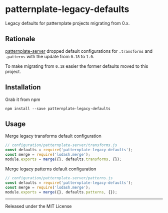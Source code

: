 # patternplate-legacy-defaults

Legacy defaults for patternplate projects migrating from 0.x.

## Rationale

[patternplate-server][1] dropped default configurations
for `.transforms` and `.patterns` with the update from `0.18` to `1.0`.

To make migrating from `0.18` easier the former defaults moved to this project.

## Installation

Grab it from npm

```
npm install --save patternplate-legacy-defaults
```

## Usage

Merge legacy transforms default configuration

```js
// configuration/patternplate-server/transforms.js
const defaults = require('patternplate-legacy-defaults');
const merge = require('lodash.merge');
module.exports = merge({}, defaults.transforms, {});
```

Merge legacy patterns default configuration

```js
// configuration/patternplate-server/patterns.js
const defaults = require('patternplate-legacy-defaults');
const merge = require('lodash.merge');
module.exports = merge({}, defaults.patterns, {});
```

---
Released under the MIT License

[1]: https://github.com/sinnerschrader/patternplate-server
